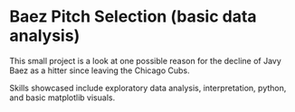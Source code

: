 # Baez Pitch Selection (basic data analysis)
This small project is a look at one possible reason for the decline of Javy Baez as a hitter since leaving the Chicago Cubs.

Skills showcased include exploratory data analysis, interpretation, python, and basic matplotlib visuals.
